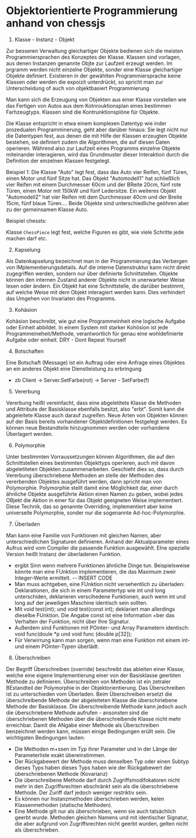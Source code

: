 # Objektorientierte Programmierung anhand von chessjs


1. Klasse - Instanz - Objekt

Zur besseren Verwaltung gleichartiger Objekte bedienen sich die meisten Programmiersprachen des Konzeptes der Klasse.
Klassen sind vorlagen, aus denen Instanzen genannte Objte zur Laufzeit erzeugt werden. Im prgramm werden nicht einzelne Objekte, sonder eine Klasse gleichartiger Objekte definiert. Existieren in der gewählten Programmiersprache keine Klassen oder werden die expoizit unterdrückt, so spricht man zur Unterscheidung of auch von objektbasiert Programmierung

Man kann sich die Erzeugung von Objekten aus einer Klasse vorstellen wie das Fertigen von Autos aus dem Kotnrouktionsplan eines bestimmen Farhzeugtyps. Klassen sind die Kontrunktionsplöne für Objekte.

Die Klasse entspricht in etwa einem komplexen Datentyp wie inder prozedualen Programminerung, geht aber darüber hinaus: Sie legt nicht nur die Datentypen fest, aus denen die mit Hilfe der Klassen erzeugten Objekte bestehen, sie definiert zudem die Algorithmen, die auf diesen Daten operieren. Während also zur Laufzeit eines Programms einzelne Objekte miteinander interagieren, wird das Grundmuster dieser Interaktion durch die Definition der einzelnen Klassen festgelegt.

Beispiel 1:
Die Klasse "Auto" legt fest, dass das Auto vier Reifen, fünf Türen, einen Motor und fünf Sitze hat.
Das Objekt "Automodell1" hat schließlich vier Reifen mit einem Durchmesser 60cm und der BReite 20cm, fünf rote Türen, einen Motor mit 150kW und fünf Ledersitze.
Ein weiteres Objekt "Automodell2" hat vier Reifen mti dem Durchmesser 40cm und der Breite 15cm, fünf blaue Türen....
Beide Objekte sind unterschiedliche geöhren aber zu der gemeinsamen Klasse Auto.

Beispiel chessts:

Klasse `ChessPiece` legt fest, welche Figuren es gibt, wie viele Schritte jede machen darf etc.

2. Kapselung

Als Datenkapselung bezeichnet man in der Programmierung das Verbergen von IMplementierungsdetails. Auf die interne Datenstruktur kann nicht direkt zugegriffen werden, sondern nur über definierte Schnittstellen. Objekte können den internen Zustand anderer Objekte nicht in unerwarteter Weise lesen oder ändern. Ein Objekt hat eine Schnittstelle, die darüber bestimmt, auf welche Weise mit dem Objekt interagiert werden kann. Dies verhindert das Umgehen von Invariaten des Programms.


3. Kohäsion

Kohäsion beschreibt, wie gut eine Programmeinheit eine logische Aufgabe oder Einheit abbildet. In einem System mit starker Kohösion ist jede Programmeineheit/Methode, verantwortlich für genau eine wohldefinierte Aufgabe oder einheit.
DRY - Dont Repeat Yourself


4. Botschaften

Eine Botschaft (Message) ist ein Auftrag oder eine Anfrage eines Objektes an ein anderes Objekt eine Dienstleistung zu erbringung
- zb Client -> Server.SetFarbe(rot) -> Server - SetFarbe(f)


5. Vererbung

Vererbung heißt vereinfacht, dass eine abgeletitete Klasse die Methoden und Attribute der Basisklasse ebenfalls besitzt, also "erbt". Somit kann die abgeleitete Klasse auch darauf zugreifen. Neue Arten von Objekten können auf der Basis bereits vorhandener Objektdefinitionen festgelegt werden. Es können neue Bestandteile hinzugnommen werden oder vorhandene Überlagert werden.


6. Polymorphie

Unter bestimmten Vorraussetzungen können Algorithmen, die auf den Schnittstellen eines bestimmten Objekttyps operieren, auch mit davon abgeletiteten Objekten zusammenarbeiten.
Geschieht dies so, dass durch Vererbung überschriebene Methoden an stelle der Methoden des vererbenden Objektes ausgeführt werden, dann spricht man von Polymorphie. Polymorphie stellt damit eine Möglichkeit dar, einer durch ähnliche Objekte ausgeführte Aktion einen Namen zu geben, wobei jedes OBjekt die Aktion in einer für das Objekt geeigneten Weise implementiert.
Diese Technik, das so genannte Overriding, implementiert aber keine universelle Polymorphie, sonder nur die sogenannte Ad-hoc-Polymorphie.


7. Überladen

Man kann eine Familie von Funktionen mit gleichen Namen, aber unterschiedlichen Signaturen definieren. Anhand der Aktualparameter eines Aufrus wird vom Compiler die passende Funktion ausgewählt. EIne spezielle Version heißt Instanz der überladenen Funktion.
- ergibt Sinn wenn mehrere Funktionen ähnliche Dinge tun. Beispielsweise könnte man eine FUnktion implementieren, die das Maximum zweir Integer-Werte ermittelt.
 -- INSERT CODE
- Man muss achtgeben, eine FUnktion nicht versehentlich zu überladen: Deklarationen, die sich in einem Parametertyp wie int und long unterschiden, deklarieren verscihedene Funktionen, auch wenn int und long auf der jeweiligen Maschine identisch sein sollten.
- Mit void test(int); und void test(const int); deklariert man allerdings dieselbe FUnktion. Die Angabe const ist eine Information +ber das Verhalten der Funktion, nicht über Ihre Signatur.
- Außerdem sind Funktionen mit POinter- und Array Parametern identisch: void func(doule \*p und void func (double p[32]);
- Für Verwirrung kann man sorgen, wenn man eine Funktion mit einem int- und einem POinter-Typen überlädt.


8. Überschreiben

Der Begriff Überschreiben (override) beschreibt das ableiten einer Klasse, welche eine eigene Implementierung einer von der Basisklasse geerbten Methode zu definieren.
Überschreiben von Methoden ist ein zetraler BEstandteil der Polymorphie in der Objektorientierung. Das Überschreiben ist zu unterschieden vom Überladen.
Beim Überschreiben ersetzt die überschreibende Methode der abgeleiteten Klasse die überschiriebene Methode der Basisklasse. Die überschreibende Methode kann jedoch auch die überschriebene Methode aufrufen - ansonsten sind die überschriebenen Methoden über die überschreibende Klasse nicht mehr erreichbar.
Damit die ANgabe einer Methode als Überschreiben benzeichnet werden kann, müssen einige Bedingungen erüllt sein. Die wichtigsten Bedingungen lauten:
- Die Methoden m+ssen im Typ ihrer Parameter und in der Länge der Parameterliste exakt übereinstimmen.
- Der Rückgabewert der Methode muss denselben Typ oder einen Subtyp dieses Typs haben dieses Typs haben wie der Rückgabewert der überschriebenen Methode (Kovarianz)
- Die überschreibene Methode darf durch Zugriffsmodifokatoren nicht mehr in den Zugriffsrechten ebschränkt sein als die überschriebene Methode. Der Zuriff darf jedoch weniger restriktiv sein.
- Es können nur Instanzmethoden überschrieben werden, keien Klassenmethoden (statische Methoden).
- Eine Methode gilt nur als überschrieben, wenn sie auch tatsächlich geerbt wurde. Methoden gleichen Namens und mit identischer Signatur, die aber aufgrund von Zugriffsrechten nicht geerbt wurden, gelten nicht als überschrieben. 

